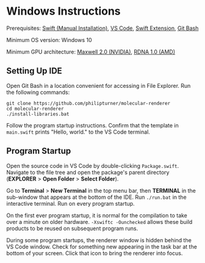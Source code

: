 # Windows Instructions

Prerequisites: [Swift (Manual Installation)](https://www.swift.org/install/windows/#alternative-install-options), [VS Code](https://code.visualstudio.com/download), [Swift Extension](https://www.swift.org/documentation/articles/getting-started-with-vscode-swift.html), [Git Bash](https://gitforwindows.org)

Minimum OS version: Windows 10

Minimum GPU architecture: [Maxwell 2.0 (NVIDIA)](https://en.wikipedia.org/wiki/Maxwell_(microarchitecture)), [RDNA 1.0 (AMD)](https://en.wikipedia.org/wiki/RDNA_(microarchitecture))

## Setting Up IDE

Open Git Bash in a location convenient for accessing in File Explorer. Run the following commands:

```
git clone https://github.com/philipturner/molecular-renderer
cd molecular-renderer
./install-libraries.bat
```

Follow the program startup instructions. Confirm that the template in `main.swift` prints "Hello, world." to the VS Code terminal.

## Program Startup

Open the source code in VS Code by double-clicking `Package.swift`. Navigate to the file tree and open the package's parent directory (<b>EXPLORER</b> > <b>Open Folder</b> > <b>Select Folder</b>).

Go to <b>Terminal</b> > <b>New Terminal</b> in the top menu bar, then <b>TERMINAL</b> in the sub-window that appears at the bottom of the IDE. Run `./run.bat` in the interactive terminal. Run on every program startup.

On the first ever program startup, it is normal for the compilation to take over a minute on older hardware. `-Xswiftc -Ounchecked` allows these build products to be reused on subsequent program runs.

During some program startups, the renderer window is hidden behind the VS Code window. Check for something new appearing in the task bar at the bottom of your screen. Click that icon to bring the renderer into focus.
